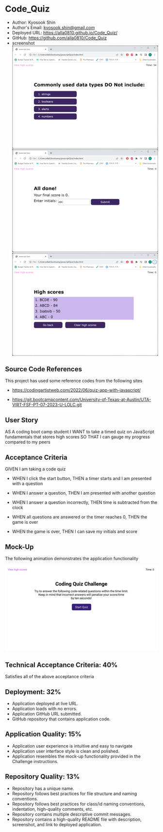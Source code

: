 # Code_Quiz

  * Author: Kyosook Shin
  * Author's Email: kyosook.shin@gmail.com
  * Deployed URL: https://alla0810.github.io/Code_Quiz/
  * GitHub: https://github.com/alla0810/Code_Quiz
  * screenshot
![screen2](./assets/images/screen2.png)
![screen4](./assets/images/screen4.png)
![screen5](./assets/images/screen5.png)

## Source Code References
  This project has used some reference codes from the following sites

   * https://codingartistweb.com/2022/06/quiz-app-with-javascript/

   * https://git.bootcampcontent.com/University-of-Texas-at-Austin/UTA-VIRT-FSF-PT-07-2023-U-LOLC.git   

   

## User Story

AS A coding boot camp student
I WANT to take a timed quiz on JavaScript fundamentals that stores high scores 
SO THAT I can gauge my progress compared to my peers

## Acceptance Criteria

GIVEN I am taking a code quiz

* WHEN I click the start button, THEN a timer starts and I am presented with a question

* WHEN I answer a question, THEN I am presented with another question

* WHEN I answer a question incorrectly, THEN time is subtracted from the clock

* WHEN all questions are answered or the timer reaches 0, THEN the game is over

* WHEN the game is over, THEN I can save my initials and score


## Mock-Up
The following animation demonstrates the application functionality

![appearance](./assets/images/web-apis-homework-demo.gif)

## Technical Acceptance Criteria: 40%

Satisfies all of the above acceptance criteria

## Deployment: 32%

* Application deployed at live URL.
* Application loads with no errors.
* Application GitHub URL submitted.
* GitHub repository that contains application code.

## Application Quality: 15%

* Application user experience is intuitive and easy to navigate
* Application user interface style is clean and polished.
* Application resembles the mock-up functionality provided in the Challenge instructions.

## Repository Quality: 13%

* Repository has a unique name.
* Repository follows best practices for file structure and naming conventions.
* Repository follows best practices for class/id naming conventions, indentation, high-quality comments, etc.
* Repository contains multiple descriptive commit messages.
* Repository contains a high-quality README file with description, screenshot, and link to deployed application.
